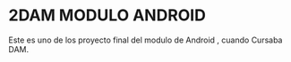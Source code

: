 # 2DAM MODULO ANDROID
Este es uno de los proyecto final del modulo de Android , cuando Cursaba DAM.
